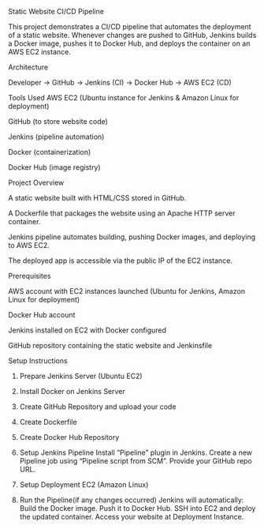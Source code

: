 Static Website CI/CD Pipeline

This project demonstrates a CI/CD pipeline that automates the deployment of a static website. Whenever changes are pushed to GitHub, Jenkins builds a Docker image, pushes it to Docker Hub, and deploys the container on an AWS EC2 instance.

Architecture

Developer → GitHub → Jenkins (CI) → Docker Hub → AWS EC2 (CD)


Tools Used
AWS EC2 (Ubuntu instance for Jenkins & Amazon Linux for deployment)

GitHub (to store website code)

Jenkins (pipeline automation)

Docker (containerization)

Docker Hub (image registry)

Project Overview

A static website built with HTML/CSS stored in GitHub.

A Dockerfile that packages the website using an Apache HTTP server container.

Jenkins pipeline automates building, pushing Docker images, and deploying to AWS EC2.

The deployed app is accessible via the public IP of the EC2 instance.

Prerequisites

AWS account with EC2 instances launched (Ubuntu for Jenkins, Amazon Linux for deployment)

Docker Hub account

Jenkins installed on EC2 with Docker configured

GitHub repository containing the static website and Jenkinsfile

Setup Instructions
1. Prepare Jenkins Server (Ubuntu EC2)
2. Install Docker on Jenkins Server
3. Create GitHub Repository and upload your code
4. Create Dockerfile
5. Create Docker Hub Repository
6. Setup Jenkins Pipeline
Install “Pipeline” plugin in Jenkins.
Create a new Pipeline job using “Pipeline script from SCM”.
Provide your GitHub repo URL.
7. Setup Deployment EC2 (Amazon Linux)

8. Run the Pipeline(if any changes occurred)
Jenkins will automatically:
Build the Docker image.
Push it to Docker Hub.
SSH into EC2 and deploy the updated container.
Access your website at Deployment Instance.
